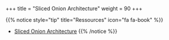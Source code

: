 +++
title = "Sliced Onion Architecture"
weight = 90
+++

{{% notice style="tip" title="Ressources" icon="fa fa-book" %}}
- [Sliced Onion Architecture](http://odrotbohm.github.io/2023/07/sliced-onion-architecture/)
  {{% /notice %}}

